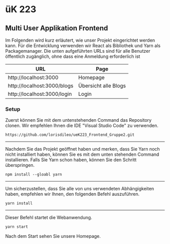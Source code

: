 # üK 223 #

## Multi User Applikation Frontend

Im Folgenden wird kurz erläutert, wie unser Projekt eingerichtet werden kann. Für die Entwicklung verwenden wir React als Bibliothek und Yarn als Packagemanager.
Die unten aufgeführten URLs sind für alle Benutzer öffentlich zugänglich, ohne dass eine Anmeldung erforderlich ist

| URL                         | Page                 |
|-----------------------------|----------------------|
| http://localhost:3000       | Homepage             |
| http://localhost:3000/blogs | Übersicht alle Blogs |
| http://localhost:3000/login | Login                |


### Setup
Zuerst können Sie mit dem untenstehenden Command das Repository clonen. Wir empfehlen Ihnen die IDE "Visual Studio Code" zu verwenden.
```
https://github.com/lorisdileo/ueK223_Frontend_Gruppe2.git
```
---

Nachdem Sie das Projekt geöffnet haben und merken, dass Sie Yarn noch nicht installiert haben, können Sie es mit dem unten stehenden Command installieren. Falls Sie Yarn schon haben, können Sie den Schritt überspringen.
```
npm install --gloabl yarn
```

---

Um sicherzustellen, dass Sie alle von uns verwendeten Abhängigkeiten haben, empfehlen wir Ihnen, den folgenden Befehl auszuführen.
```
yarn install
```

---

Dieser Befehl startet die Webanwendung.
```
yarn start
```

Nach dem Start sehen Sie unsere Homepage.





